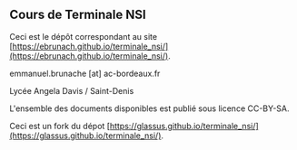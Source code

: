## Cours de Terminale NSI 

Ceci est le dépôt correspondant au site [https://ebrunach.github.io/terminale_nsi/](https://ebrunach.github.io/terminale_nsi/).


emmanuel.brunache [at] ac-bordeaux.fr

Lycée Angela Davis / Saint-Denis  

L'ensemble des documents disponibles est publié sous licence CC-BY-SA.

Ceci est un fork du dépot [https://glassus.github.io/terminale_nsi/](https://glassus.github.io/terminale_nsi/).
